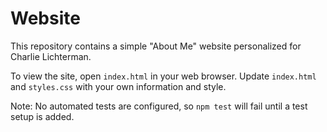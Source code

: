 # Website

This repository contains a simple "About Me" website personalized for Charlie Lichterman.

To view the site, open `index.html` in your web browser. Update
`index.html` and `styles.css` with your own information and style.

Note: No automated tests are configured, so `npm test` will fail until a test setup is added.
